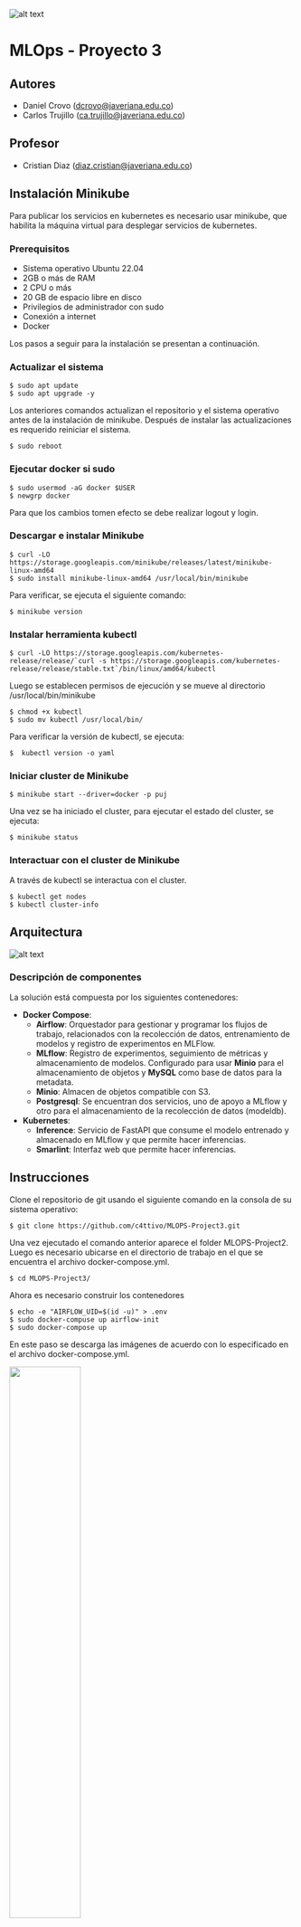 ![alt text](https://github.com/c4ttivo/MLOpsTaller1/blob/main/mlopstaller1/imgs/logo.png?raw=true)

# MLOps - Proyecto 3
## Autores
*    Daniel Crovo (dcrovo@javeriana.edu.co)
*    Carlos Trujillo (ca.trujillo@javeriana.edu.co)

## Profesor
*    Cristian Diaz (diaz.cristian@javeriana.edu.co)

## Instalación Minikube

Para publicar los servicios en kubernetes es necesario usar minikube, que habilita la máquina virtual para desplegar servicios de kubernetes. 

### Prerequisitos

*    Sistema operativo Ubuntu 22.04
*    2GB o más de RAM
*    2 CPU o más
*    20 GB de espacio libre en disco
*    Privilegios de administrador con sudo
*    Conexión a internet
*    Docker

Los pasos a seguir para la instalación se presentan a continuación.

### Actualizar el sistema

```
$ sudo apt update
$ sudo apt upgrade -y
```

Los anteriores comandos actualizan el repositorio y el sistema operativo antes de la instalación de minikube. Después de instalar las actualizaciones es requerido reiniciar el sistema.

```
$ sudo reboot
```

### Ejecutar docker si sudo

```
$ sudo usermod -aG docker $USER
$ newgrp docker
```

Para que los cambios tomen efecto se debe realizar logout y login.

### Descargar e instalar Minikube

```
$ curl -LO https://storage.googleapis.com/minikube/releases/latest/minikube-linux-amd64
$ sudo install minikube-linux-amd64 /usr/local/bin/minikube
```

Para verificar, se ejecuta el siguiente comando:

```
$ minikube version
```

### Instalar herramienta kubectl

```
$ curl -LO https://storage.googleapis.com/kubernetes-release/release/`curl -s https://storage.googleapis.com/kubernetes-release/release/stable.txt`/bin/linux/amd64/kubectl
```

Luego se establecen permisos de ejecución y se mueve al directorio /usr/local/bin/minikube

```
$ chmod +x kubectl
$ sudo mv kubectl /usr/local/bin/
```

Para verificar la versión de kubectl, se ejecuta:

```
$  kubectl version -o yaml
```

### Iniciar cluster de Minikube

```
$ minikube start --driver=docker -p puj
```

Una vez se ha iniciado el cluster, para ejecutar el estado del cluster, se ejecuta:

```
$ minikube status
```

### Interactuar con el cluster de Minikube

A través de kubectl se interactua con el cluster.

```
$ kubectl get nodes
$ kubectl cluster-info
```

## Arquitectura

![alt text](https://github.com/c4ttivo/MLOPS-Project3/blob/main/img/architecture.png?raw=true)

### Descripción de componentes

La solución está compuesta por los siguientes contenedores:

*   **Docker Compose**:
	*	**Airflow**: Orquestador para gestionar y programar los flujos de trabajo, relacionados con la recolección de datos, entrenamiento de modelos y registro de experimentos en MLFlow.
	*	**MLflow**: Registro de experimentos, seguimiento de métricas y almacenamiento de modelos. Configurado para usar **Minio** para el almacenamiento de objetos y **MySQL** como base de datos para la metadata.
	*	**Minio**: Almacen de objetos compatible con S3.
	*	**Postgresql**: Se encuentran dos servicios, uno de apoyo a MLflow y otro para el almacenamiento de la recolección de datos (modeldb).
*   **Kubernetes**:
	*	**Inference**: Servicio de FastAPI que consume el modelo entrenado y almacenado en MLflow y que permite hacer inferencias.
	*	**Smarlint**: Interfaz web que permite hacer inferencias.


## Instrucciones
Clone el repositorio de git usando el siguiente comando en la consola de su sistema operativo:


```
$ git clone https://github.com/c4ttivo/MLOPS-Project3.git
```

Una vez ejecutado el comando anterior aparece el folder MLOPS-Project2. Luego es necesario ubicarse en el directorio de trabajo en el que se encuentra el archivo docker-compose.yml.


```
$ cd MLOPS-Project3/
```

Ahora es necesario construir los contenedores

```
$ echo -e "AIRFLOW_UID=$(id -u)" > .env
$ sudo docker-compuse up airflow-init
$ sudo docker-compose up
```

En este paso se descarga las imágenes de acuerdo con lo especificado en el archivo docker-compose.yml.

<img src="https://github.com/c4ttivo/MLOPS-Project3/blob/main/img/console.png?raw=true" width="50%" height="50%" />

Una vez finalizada la creación de los contenedores, se debe poder ingresar a las aplicaciones de cada contenedor a través de las siguientes URLs:

http://10.43.101.155:8083/ </br>
<img src="https://github.com/c4ttivo/MLOPS-Project3/blob/main/img/minio.png?raw=true" width="50%" height="50%" /> </br>
http://10.43.101.155:8082/ </br>
<img src="https://github.com/c4ttivo/MLOPS-Project3/blob/main/img/mlflow.png?raw=true" width="50%" height="50%" /> </br>
http://10.43.101.155:8080/ </br>
<img src="https://github.com/c4ttivo/MLOPS-Project3/blob/main/img/airflow.png?raw=true" width="50%" height="50%" /> </br>

## Configuración

Los siguientes pasos permiten realizar la configuración del ambiente luego de ser desplegado.

1.	A continuación se debe configurar el bucket de S3, con el nombre **mlflows3** requerido por **MLflow**.

## Predicción

A través de la interfaz de FastAPI, es posible hacer predicciones usando el modelo almacenado y etiquetado @produccion.

http://10.43.101.155/docs </br>

![alt text](https://github.com/c4ttivo/MLOPS-Project2/blob/main/img/inference.png?raw=true)

